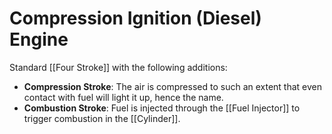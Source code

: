 # Compression Ignition (Diesel) Engine

Standard [[Four Stroke]] with the following additions:

- **Compression Stroke**: The air is compressed to such an extent that even contact with fuel will light it up, hence the name.
- **Combustion Stroke**: Fuel is injected through the [[Fuel Injector]] to trigger combustion in the [[Cylinder]].

